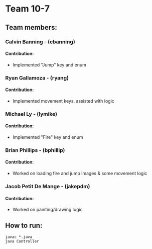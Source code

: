 # Team 10-7

## Team members:


### Calvin Banning - (cbanning)
#### Contribution:
* Implemented "Jump" key and enum

### Ryan Gallamoza - (ryang)
#### Contribution:
* Implemented movement keys, assisted with logic

### Michael Ly - (lymike)
#### Contribution:
* Implemented "Fire" key and enum

### Brian Phillips - (bphillip)
#### Contribution:
* Worked on loading fire and jump images & some movement logic

### Jacob Petit De Mange - (jakepdm)
#### Contribution:
* Worked on painting/drawing logic


## How to run:
```
javac *.java
java Controller
```
